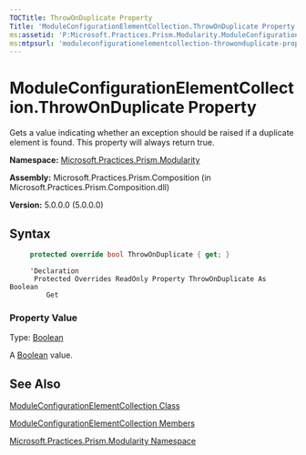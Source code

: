 ```yaml
---
TOCTitle: ThrowOnDuplicate Property
Title: 'ModuleConfigurationElementCollection.ThrowOnDuplicate Property (Microsoft.Practices.Prism.Modularity)'
ms:assetid: 'P:Microsoft.Practices.Prism.Modularity.ModuleConfigurationElementCollection.ThrowOnDuplicate'
ms:mtpsurl: 'moduleconfigurationelementcollection-throwonduplicate-property-mspp-modularity.md'
---
```


# ModuleConfigurationElementCollection.ThrowOnDuplicate Property

Gets a value indicating whether an exception should be raised if a duplicate element is found. This property will always return true.

**Namespace:** [Microsoft.Practices.Prism.Modularity](mspp-modularity-namespace.md)

**Assembly:** Microsoft.Practices.Prism.Composition (in Microsoft.Practices.Prism.Composition.dll)

**Version:** 5.0.0.0 (5.0.0.0)
## Syntax
```C#
     protected override bool ThrowOnDuplicate { get; }
```
```VB
     'Declaration
      Protected Overrides ReadOnly Property ThrowOnDuplicate As Boolean
	     Get
```

### Property Value

Type: [Boolean](http://msdn.microsoft.com/en-us/library/a28wyd50)

A [Boolean](http://msdn.microsoft.com/en-us/library/a28wyd50) value.

## See Also
[ModuleConfigurationElementCollection Class](moduleconfigurationelementcollection-class-mspp-modularity.md)

[ModuleConfigurationElementCollection Members](moduleconfigurationelementcollection-members-mspp-modularity.md)

[Microsoft.Practices.Prism.Modularity Namespace](mspp-modularity-namespace.md)
